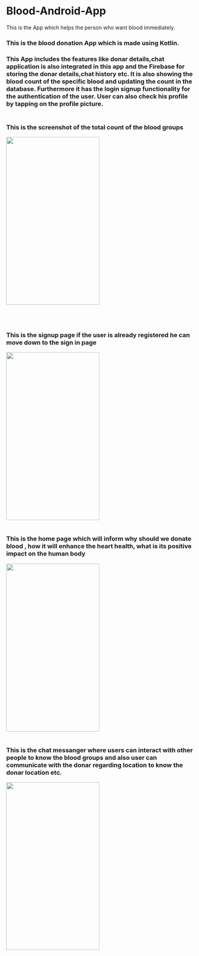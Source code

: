 # Blood-Android-App
This is the App which helps the person who want blood immediately.
<h3>This is the blood donation App which is made using Kotlin.<h3>
This App includes the features like donar details,chat application is also integrated in this app and the <b>Firebase</b> for storing the donar details,chat history etc.
It is also showing the blood count of the specific blood and updating the count in the database.
Furthermore it has the login signup functionality for the authentication of the user.
User can also check his profile by tapping on the profile picture.
<br><br>
  <h3>This is the screenshot of the total count of the blood groups</h3>
<img src ="https://github.com/002ayush/Blood-App/assets/110256959/3ca02c3d-099d-4dc3-8fb8-902e5f28c396" height="450" width="250"/>
  
  <br><br>
   <h3>This is the signup page if the user is already registered he can move down to the sign in page</h3>
  <img src ="https://github.com/002ayush/Blood-App/assets/110256959/dd504941-95fb-4ae9-9b81-55f3ee89cf21" height="450" width="250"/>
 <br><br>
  <h3>This is the home page which will inform why should we donate blood , how it will enhance the heart health, what is its positive impact on the human body</h3>
  <img src ="https://github.com/002ayush/Blood-App/assets/110256959/3e255893-bcc2-497d-bf72-c9a0a7954ecd" height="450" width="250"/>
   <br><br>
  <h3>This is the chat messanger where users can interact with other people to know the blood groups and also user can communicate with the donar regarding location to know the donar location etc.</h3>
 <img src ="https://github.com/002ayush/Blood-App/assets/110256959/3a8ad776-1ba7-4605-aaa0-555a15d76851" height="450" width="250"/>
<br><br>
